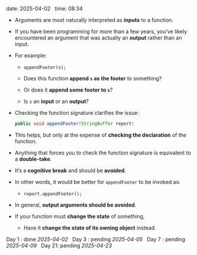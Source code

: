 date: 2025-04-02  
time: 08:34  

- Arguments are most naturally interpreted as **inputs** to a function.
    
- If you have been programming for more than a few years, you’ve likely encountered an argument that was actually an **output** rather than an input.
    
- For example:
    
    - `appendFooter(s);`
        
    - Does this function **append `s` as the footer** to something?
        
    - Or does it **append some footer to `s`**?
        
    - Is `s` an **input** or an **output**?
        
- Checking the function signature clarifies the issue:
    
    ```java
    public void appendFooter(StringBuffer report)
    ```
    
- This helps, but only at the expense of **checking the declaration** of the function.
    
- Anything that forces you to check the function signature is equivalent to a **double-take**.
    
- It’s a **cognitive break** and should be **avoided**.
	
- In other words, it would be better for `appendFooter` to be invoked as:
    
    - `report.appendFooter();`
        
- In general, **output arguments should be avoided**.
    
- If your function must **change the state** of something,
    
    - Have it **change the state of its owning object** instead.


Day 1 : done *2025-04-02*  
Day 3 : pending *2025-04-05*  
Day 7 : pending *2025-04-09*  
Day 21: pending *2025-04-23*